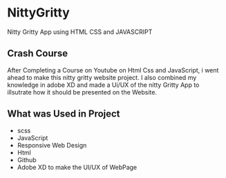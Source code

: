 # NittyGritty
 Nitty Gritty App using HTML CSS and JAVASCRIPT

## Crash Course
After Completing a Course on Youtube on Html Css and JavaScript, i went ahead to make this nitty gritty website project. I also combined my knowledge in adobe XD and made a Ui/UX of the nitty Gritty App to illsutrate how it should be presented on the Website.

## What was Used in Project
- scss
- JavaScript
- Responsive Web Design
- Html
- Github
- Adobe XD to make the UI/UX of WebPage
